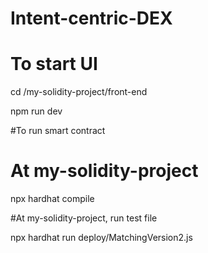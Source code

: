 # Intent-centric-DEX

# To start UI

cd /my-solidity-project/front-end

npm run dev


#To run smart contract

# At my-solidity-project

npx hardhat compile

#At my-solidity-project, run test file

npx hardhat run deploy/MatchingVersion2.js

